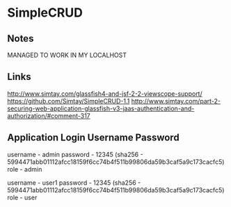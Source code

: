 SimpleCRUD
==========

Notes
-----
MANAGED TO WORK IN MY LOCALHOST

Links
-----
http://www.simtay.com/glassfish4-and-jsf-2-2-viewscope-support/
https://github.com/Simtay/SimpleCRUD-1.1
http://www.simtay.com/part-2-securing-web-application-glassfish-v3-jaas-authentication-and-authorization/#comment-317

Application Login Username Password
-----------------------------------
username - admin
password - 12345 (sha256 - 5994471abb01112afcc18159f6cc74b4f511b99806da59b3caf5a9c173cacfc5)
role 	 - admin

username - user1
password - 12345 (sha256 - 5994471abb01112afcc18159f6cc74b4f511b99806da59b3caf5a9c173cacfc5)
role 	 - user